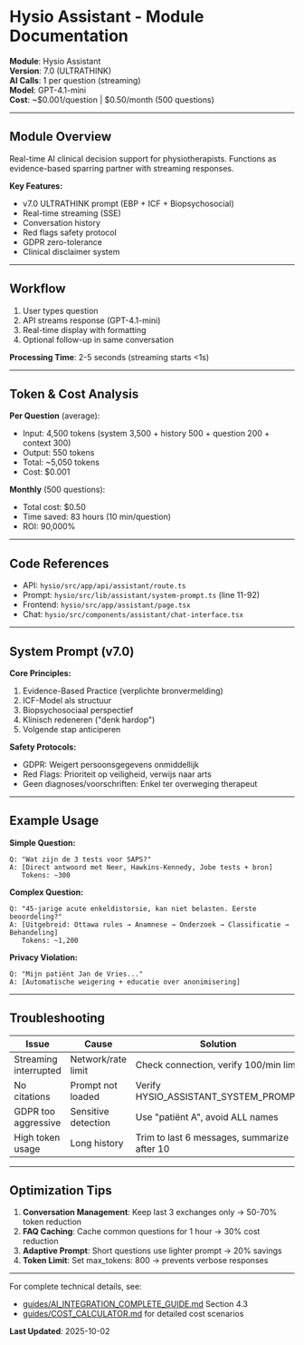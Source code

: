 # Hysio Assistant - Module Documentation

**Module**: Hysio Assistant  
**Version**: 7.0 (ULTRATHINK)  
**AI Calls**: 1 per question (streaming)  
**Model**: GPT-4.1-mini  
**Cost**: ~$0.001/question | $0.50/month (500 questions)

---

## Module Overview

Real-time AI clinical decision support for physiotherapists. Functions as evidence-based sparring partner with streaming responses.

**Key Features:**
- v7.0 ULTRATHINK prompt (EBP + ICF + Biopsychosocial)
- Real-time streaming (SSE)
- Conversation history
- Red flags safety protocol
- GDPR zero-tolerance
- Clinical disclaimer system

---

## Workflow

1. User types question
2. API streams response (GPT-4.1-mini)
3. Real-time display with formatting
4. Optional follow-up in same conversation

**Processing Time**: 2-5 seconds (streaming starts <1s)

---

## Token & Cost Analysis

**Per Question** (average):
- Input: 4,500 tokens (system 3,500 + history 500 + question 200 + context 300)
- Output: 550 tokens
- Total: ~5,050 tokens
- Cost: $0.001

**Monthly** (500 questions):
- Total cost: $0.50
- Time saved: 83 hours (10 min/question)
- ROI: 90,000%

---

## Code References

- API: `hysio/src/app/api/assistant/route.ts`
- Prompt: `hysio/src/lib/assistant/system-prompt.ts` (line 11-92)
- Frontend: `hysio/src/app/assistant/page.tsx`
- Chat: `hysio/src/components/assistant/chat-interface.tsx`

---

## System Prompt (v7.0)

**Core Principles:**
1. Evidence-Based Practice (verplichte bronvermelding)
2. ICF-Model als structuur
3. Biopsychosociaal perspectief
4. Klinisch redeneren ("denk hardop")
5. Volgende stap anticiperen

**Safety Protocols:**
- GDPR: Weigert persoonsgegevens onmiddellijk
- Red Flags: Prioriteit op veiligheid, verwijs naar arts
- Geen diagnoses/voorschriften: Enkel ter overweging therapeut

---

## Example Usage

**Simple Question:**
```
Q: "Wat zijn de 3 tests voor SAPS?"
A: [Direct antwoord met Neer, Hawkins-Kennedy, Jobe tests + bron]
   Tokens: ~300
```

**Complex Question:**
```
Q: "45-jarige acute enkeldistorsie, kan niet belasten. Eerste beoordeling?"
A: [Uitgebreid: Ottawa rules → Anamnese → Onderzoek → Classificatie → Behandeling]
   Tokens: ~1,200
```

**Privacy Violation:**
```
Q: "Mijn patiënt Jan de Vries..."
A: [Automatische weigering + educatie over anonimisering]
```

---

## Troubleshooting

| Issue | Cause | Solution |
|-------|-------|----------|
| Streaming interrupted | Network/rate limit | Check connection, verify 100/min limit |
| No citations | Prompt not loaded | Verify HYSIO_ASSISTANT_SYSTEM_PROMPT |
| GDPR too aggressive | Sensitive detection | Use "patiënt A", avoid ALL names |
| High token usage | Long history | Trim to last 6 messages, summarize after 10 |

---

## Optimization Tips

1. **Conversation Management**: Keep last 3 exchanges only → 50-70% token reduction
2. **FAQ Caching**: Cache common questions for 1 hour → 30% cost reduction
3. **Adaptive Prompt**: Short questions use lighter prompt → 20% savings
4. **Token Limit**: Set max_tokens: 800 → prevents verbose responses

---

For complete technical details, see:
- [guides/AI_INTEGRATION_COMPLETE_GUIDE.md](../guides/AI_INTEGRATION_COMPLETE_GUIDE.md) Section 4.3
- [guides/COST_CALCULATOR.md](../guides/COST_CALCULATOR.md) for detailed cost scenarios

**Last Updated**: 2025-10-02
